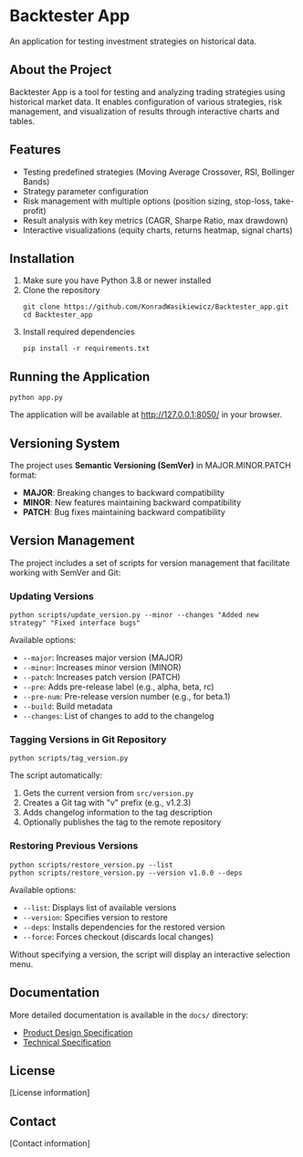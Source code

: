 # Backtester App

An application for testing investment strategies on historical data.

## About the Project

Backtester App is a tool for testing and analyzing trading strategies using historical market data. It enables configuration of various strategies, risk management, and visualization of results through interactive charts and tables.

## Features

- Testing predefined strategies (Moving Average Crossover, RSI, Bollinger Bands)
- Strategy parameter configuration
- Risk management with multiple options (position sizing, stop-loss, take-profit)
- Result analysis with key metrics (CAGR, Sharpe Ratio, max drawdown)
- Interactive visualizations (equity charts, returns heatmap, signal charts)

## Installation

1. Make sure you have Python 3.8 or newer installed
2. Clone the repository
   ```
   git clone https://github.com/KonradWasikiewicz/Backtester_app.git
   cd Backtester_app
   ```
3. Install required dependencies
   ```
   pip install -r requirements.txt
   ```

## Running the Application

```
python app.py
```

The application will be available at http://127.0.0.1:8050/ in your browser.

## Versioning System

The project uses **Semantic Versioning (SemVer)** in MAJOR.MINOR.PATCH format:
- **MAJOR**: Breaking changes to backward compatibility
- **MINOR**: New features maintaining backward compatibility
- **PATCH**: Bug fixes maintaining backward compatibility

## Version Management

The project includes a set of scripts for version management that facilitate working with SemVer and Git:

### Updating Versions

```
python scripts/update_version.py --minor --changes "Added new strategy" "Fixed interface bugs"
```

Available options:
- `--major`: Increases major version (MAJOR)
- `--minor`: Increases minor version (MINOR)
- `--patch`: Increases patch version (PATCH)
- `--pre`: Adds pre-release label (e.g., alpha, beta, rc)
- `--pre-num`: Pre-release version number (e.g., for beta.1)
- `--build`: Build metadata
- `--changes`: List of changes to add to the changelog

### Tagging Versions in Git Repository

```
python scripts/tag_version.py
```

The script automatically:
1. Gets the current version from `src/version.py`
2. Creates a Git tag with "v" prefix (e.g., v1.2.3)
3. Adds changelog information to the tag description
4. Optionally publishes the tag to the remote repository

### Restoring Previous Versions

```
python scripts/restore_version.py --list
python scripts/restore_version.py --version v1.0.0 --deps
```

Available options:
- `--list`: Displays list of available versions
- `--version`: Specifies version to restore
- `--deps`: Installs dependencies for the restored version
- `--force`: Forces checkout (discards local changes)

Without specifying a version, the script will display an interactive selection menu.

## Documentation

More detailed documentation is available in the `docs/` directory:
- [Product Design Specification](docs/product_design_specification.md)
- [Technical Specification](docs/technical_specification.md)

## License

[License information]

## Contact

[Contact information]
